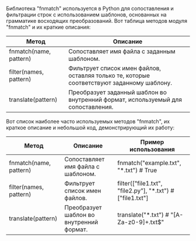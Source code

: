 <p>Библиотека "fnmatch" используется в Python для сопоставления и фильтрации строк с использованием шаблонов, основанных на грамматике восходящих преобразований.
Вот таблица методов модуля "fnmatch" и их краткие описания:</p>
<table>
<thead>
<tr>
<th>Метод</th>
<th>Описание</th>
</tr>
</thead>
<tbody>
<tr>
<td>fnmatch(name, pattern)</td>
<td>Сопоставляет имя файла с заданным шаблоном.</td>
</tr>
<tr>
<td>filter(names, pattern)</td>
<td>Фильтрует список имен файлов, оставляя только те, которые соответствуют заданному шаблону.</td>
</tr>
<tr>
<td>translate(pattern)</td>
<td>Преобразует заданный шаблон во внутренний формат, используемый для сопоставления.</td>
</tr>
</tbody>
</table>
<p>Вот список наиболее часто используемых методов "fnmatch", их краткое описание и небольшой код, демонстрирующий их работу:</p>
<table>
<thead>
<tr>
<th>Метод</th>
<th>Описание</th>
<th>Пример использования</th>
</tr>
</thead>
<tbody>
<tr>
<td>fnmatch(name, pattern)</td>
<td>Сопоставляет имя файла с шаблоном.</td>
<td>fnmatch("example.txt", "*.txt")  # True</td>
</tr>
<tr>
<td>filter(names, pattern)</td>
<td>Фильтрует список имен файлов.</td>
<td>filter(["file1.txt", "file2.py"], "*.txt")  # ["file1.txt"]</td>
</tr>
<tr>
<td>translate(pattern)</td>
<td>Преобразует шаблон во внутренний формат.</td>
<td>translate("*.txt")  # "[A-Za-z0-9]+.txt$"</td>
</tr>
</tbody>
</table>